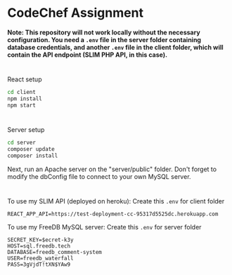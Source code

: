 # CodeChef Assignment

**Note: This repository will not work locally without the necessary configuration. You need a `.env` file in the server folder containing database credentials, and another `.env` file in the client folder, which will contain the API endpoint (SLIM PHP API, in this case).**

#

React setup

```bash
cd client
npm install
npm start
```

#

Server setup

```bash
cd server
composer update
composer install
```
Next, run an Apache server on the "server/public" folder. Don't forget to modify the dbConfig file to connect to your own MySQL server.

#
#

To use my SLIM API (deployed on heroku):
Create this `.env` for client folder
```
REACT_APP_API=https://test-deployment-cc-95317d5525dc.herokuapp.com
```

To use my FreeDB MySQL server:
Create this `.env` for server folder
```
SECRET_KEY=$ecret-k3y
HOST=sql.freedb.tech
DATABASE=freedb_comment-system
USER=freedb_waterfall
PASS=3gVjdT!tXN$YAw9
```
